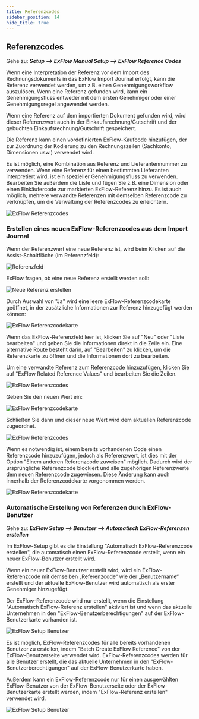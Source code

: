 ```yaml
---
title: Referenzcodes
sidebar_position: 14
hide_title: true
---
```

## Referenzcodes

Gehe zu: ***Setup \--\> ExFlow Manual Setup \--\> ExFlow Reference Codes***

Wenn eine Interpretation der Referenz vor dem Import des Rechnungsdokuments in das ExFlow Import Journal erfolgt, kann die Referenz verwendet werden, um z.B. einen Genehmigungsworkflow auszulösen. Wenn eine Referenz gefunden wird, kann ein Genehmigungsfluss entweder mit dem ersten Genehmiger oder einer Genehmigungsregel angewendet werden.

Wenn eine Referenz auf dem importierten Dokument gefunden wird, wird dieser Referenzwert auch in der Einkaufsrechnung/Gutschrift und der gebuchten Einkaufsrechnung/Gutschrift gespeichert.

Die Referenz kann einen vordefinierten ExFlow-Kaufcode hinzufügen, der zur Zuordnung der Kodierung zu den Rechnungszeilen (Sachkonto, Dimensionen usw.) verwendet wird.

Es ist möglich, eine Kombination aus Referenz und Lieferantennummer zu verwenden. Wenn eine Referenz für einen bestimmten Lieferanten interpretiert wird, ist ein spezieller Genehmigungsfluss zu verwenden. Bearbeiten Sie außerdem die Liste und fügen Sie z.B. eine Dimension oder einen Einkäufercode zur markierten ExFlow-Referenz hinzu. Es ist auch möglich, mehrere verwandte Referenzen mit demselben Referenzcode zu verknüpfen, um die Verwaltung der Referenzcodes zu erleichtern.

![ExFlow Referenzcodes](@site/static/img/media/reference-codes-001.png)

### Erstellen eines neuen ExFlow-Referenzcodes aus dem Import Journal

Wenn der Referenzwert eine neue Referenz ist, wird beim Klicken auf die Assist-Schaltfläche (im Referenzfeld):

![Referenzfeld](@site/static/img/media/reference-code-001.png)

ExFlow fragen, ob eine neue Referenz erstellt werden soll:

![Neue Referenz erstellen](@site/static/img/media/reference-code-is-missing-001.png)

Durch Auswahl von "Ja" wird eine leere ExFlow-Referenzcodekarte geöffnet, in der zusätzliche Informationen zur Referenz hinzugefügt werden können:

![ExFlow Referenzcodekarte](@site/static/img/media/reference-code-002.png)

Wenn das ExFlow-Referenzfeld leer ist, klicken Sie auf "Neu" oder "Liste bearbeiten" und geben Sie die Informationen direkt in die Zeile ein. Eine alternative Route besteht darin, auf "Bearbeiten" zu klicken, um die Referenzkarte zu öffnen und die Informationen dort zu bearbeiten.

Um eine verwandte Referenz zum Referenzcode hinzuzufügen, klicken Sie auf "ExFlow Related Reference Values" und bearbeiten Sie die Zeilen.

![ExFlow Referenzcodes](@site/static/img/media/reference-codes-002.png)

Geben Sie den neuen Wert ein:

![ExFlow Referenzcodekarte](@site/static/img/media/reference-code-003-related-reference-values.png)

Schließen Sie dann und dieser neue Wert wird dem aktuellen Referenzcode zugeordnet.

![ExFlow Referenzcodes](@site/static/img/media/reference-codes-003.png)

Wenn es notwendig ist, einem bereits vorhandenen Code einen Referenzcode hinzuzufügen, jedoch als Referenzwert, ist dies mit der Option "Einem anderen Referenzcode zuweisen" möglich. Dadurch wird der ursprüngliche Referenzcode blockiert und alle zugehörigen Referenzwerte dem neuen Referenzcode zugewiesen. Diese Änderung kann auch innerhalb der Referenzcodekarte vorgenommen werden.

![ExFlow Referenzcodekarte](@site/static/img/media/reference-codes-004.png)

### Automatische Erstellung von Referenzen durch ExFlow-Benutzer
Gehe zu: ***ExFlow Setup --> Benutzer --> Automatisch ExFlow-Referenzen erstellen***

Im ExFlow-Setup gibt es die Einstellung "Automatisch ExFlow-Referenzcode erstellen", die automatisch einen ExFlow-Referenzcode erstellt, wenn ein neuer ExFlow-Benutzer erstellt wird.

Wenn ein neuer ExFlow-Benutzer erstellt wird, wird ein ExFlow-Referenzcode mit demselben „Referenzcode“ wie der „Benutzername“ erstellt und der aktuelle ExFlow-Benutzer wird automatisch als erster Genehmiger hinzugefügt.

Der ExFlow-Referenzcode wird nur erstellt, wenn die Einstellung "Automatisch ExFlow-Referenz erstellen" aktiviert ist und wenn das aktuelle Unternehmen in den "ExFlow-Benutzerberechtigungen" auf der ExFlow-Benutzerkarte vorhanden ist.

![ExFlow Setup Benutzer](@site/static/img/media/exflow-setup-users-002.png)

Es ist möglich, ExFlow-Referenzcodes für alle bereits vorhandenen Benutzer zu erstellen, indem "Batch Create ExFlow Reference" von der ExFlow-Benutzerseite verwendet wird. ExFlow-Referenzcodes werden für alle Benutzer erstellt, die das aktuelle Unternehmen in den "ExFlow-Benutzerberechtigungen" auf der ExFlow-Benutzerkarte haben.

Außerdem kann ein ExFlow-Referenzcode nur für einen ausgewählten ExFlow-Benutzer von der ExFlow-Benutzerseite oder der ExFlow-Benutzerkarte erstellt werden, indem "ExFlow-Referenz erstellen" verwendet wird.

![ExFlow Setup Benutzer](@site/static/img/media/exflow-users-002.png)
